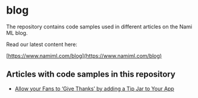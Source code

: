 # blog

The repository contains code samples used in different articles on the Nami ML blog.

Read our latest content here:

[https://www.namiml.com/blog](https://www.namiml.com/blog)

## Articles with code samples in this repository

- [Allow your Fans to ‘Give Thanks’ by adding a Tip Jar to Your App](https://www.namiml.com/blog/let-your-fans-support-your-app-with-a-tip-jar)
